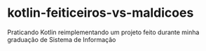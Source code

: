 # kotlin-feiticeiros-vs-maldicoes
Praticando Kotlin reimplementando um projeto feito durante minha graduação de Sistema de Informação
